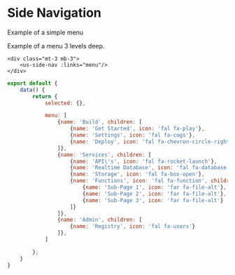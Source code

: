 # Side Navigation

Example of a simple menu

<div class="w-50 mt-3 mb-3 usx-component">
    <us-row>
        <us-col>
            <us-side-nav :links="[
                {name: 'Page 1'},
                {name: 'Page 2'},
                {name: 'Page 3'},
                {name: 'Page 4'},
                {name: 'Page 5'},
            ]"/>
        </us-col>
    </us-row>
</div>

Example of a menu 3 levels deep.

<div class="w-50 mt-3 mb-3 usx-component">
    <us-row>
        <us-col>
            <us-side-nav :links="menu"/>
        </us-col>
    </us-row>
</div>


```vue
<div class="mt-3 mb-3">
    <us-side-nav :links="menu"/>
</div>
```

```js
export default {
    data() {
        return {
            selected: {},

            menu: [
                {name: 'Build', children: [
                    {name: 'Get Started', icon: 'fal fa-play'},
                    {name: 'Settings', icon: 'fal fa-cogs'},
                    {name: 'Deploy', icon: 'fal fa-chevron-circle-right'}
                ]},
                {name: 'Services', children: [
                    {name: 'API\'s', icon: 'fal fa-rocket-launch'},
                    {name: 'Realtime Database', icon: 'fal fa-database'},
                    {name: 'Storage', icon: 'fal fa-box-open'},
                    {name: 'Functions', icon: 'fal fa-function', children: [
                        {name: 'Sub-Page 1', icon: 'far fa-file-alt'},
                        {name: 'Sub-Page 2', icon: 'far fa-file-alt'},
                        {name: 'Sub-Page 3', icon: 'far fa-file-alt'}
                    ]}
                ]},                
                {name: 'Admin', children: [
                    {name: 'Registry', icon: 'fal fa-users'}
                ]},
            ]

        };
    }
}

```

<script>
import Color from "color";
import _ from 'lodash';

export default {
    data() {
        return {
            selected: {},

            menu: [
                {name: 'Build', children: [
                    {name: 'Get Started', icon: 'fal fa-play'},
                    {name: 'Settings', icon: 'fal fa-cogs'},
                    {name: 'Deploy', icon: 'fal fa-chevron-circle-right'}
                ]},
                {name: 'Services', children: [
                    {name: 'API\'s', icon: 'fal fa-rocket-launch'},
                    {name: 'Realtime Database', icon: 'fal fa-database'},
                    {name: 'Storage', icon: 'fal fa-box-open'},
                    {name: 'Functions', icon: 'fal fa-function', children: [
                        {name: 'Sub-Page 1', icon: 'far fa-file-alt'},
                        {name: 'Sub-Page 2', icon: 'far fa-file-alt'},
                        {name: 'Sub-Page 3', icon: 'far fa-file-alt'}
                    ]}
                ]},                
                {name: 'Admin', children: [
                    {name: 'Registry', icon: 'fal fa-users'}
                ]},
            ]

        };
    }
}
</script>